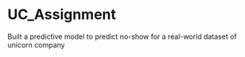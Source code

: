 # UC_Assignment

Built a predictive model to predict no-show for a real-world dataset of unicorn company
